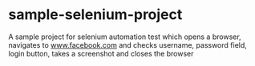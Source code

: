 # sample-selenium-project
A sample project for selenium automation test which opens a browser, navigates to www.facebook.com and checks username, password field, login button, takes a screenshot and closes the browser
